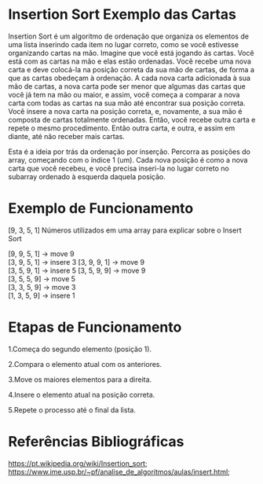 # Insertion Sort Exemplo das Cartas
 
Insertion Sort é um algoritmo de ordenação que organiza os elementos de uma lista inserindo cada item no lugar correto, como se você estivesse organizando cartas na mão. Imagine que você está jogando ás cartas. Você está com as cartas na mão e elas estão ordenadas. Você recebe uma nova carta e deve colocá-la na posição correta da sua mão de cartas, de forma a que as cartas obedeçam à ordenação. A cada nova carta adicionada à sua mão de cartas, a nova carta pode ser menor que algumas das cartas que você já tem na mão ou maior, e assim, você começa a comparar a nova carta com todas as cartas na sua mão até encontrar sua posição correta. Você insere a nova carta na posição correta, e, novamente, a sua mão é composta de cartas totalmente ordenadas. Então, você recebe outra carta e repete o mesmo procedimento. Então outra carta, e outra, e assim em diante, até não receber mais cartas.

Esta é a ideia por trás da ordenação por inserção. Percorra as posições do array, começando com o índice 1 (um). Cada nova posição é como a nova carta que você recebeu, e você precisa inseri-la no lugar correto no subarray ordenado à esquerda daquela posição.

# Exemplo de Funcionamento

[9, 3, 5, 1] Números utilizados em uma array para explicar sobre o Insert Sort

[9, 9, 5, 1]   → move 9  
[3, 9, 5, 1]   → insere 3
[3, 9, 9, 1]   → move 9  
[3, 5, 9, 1]   → insere 5
[3, 5, 9, 9]   → move 9  
[3, 5, 5, 9]   → move 5  
[3, 3, 5, 9]   → move 3  
[1, 3, 5, 9]   → insere 1 

# Etapas de Funcionamento

1.Começa do segundo elemento (posição 1).

2.Compara o elemento atual com os anteriores.

3.Move os maiores elementos para a direita.

4.Insere o elemento atual na posição correta.

5.Repete o processo até o final da lista.

# Referências Bibliográficas

https://pt.wikipedia.org/wiki/Insertion_sort; https://www.ime.usp.br/~pf/analise_de_algoritmos/aulas/insert.html; 
